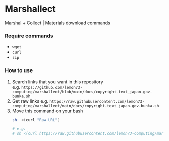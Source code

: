 # Marshallect
Marshal + Collect | Materials download commands

### Require commands
- `wget`
- `curl`
- `zip`

### How to use
1. Search links that you want in this repository  
e.g. `https://github.com/lemon73-computing/marshallect/blob/main/docs/copyright-text_japan-gov-bunka.sh`
1. Get raw links
e.g. `https://raw.githubusercontent.com/lemon73-computing/marshallect/main/docs/copyright-text_japan-gov-bunka.sh`
1. Move this command on your bash
    ```bash
    sh  <(curl "Raw URL")

    # e.g.
    # sh <(curl https://raw.githubusercontent.com/lemon73-computing/marshallect/main/docs/copyright-text_japan-gov-bunka.sh)
    ```
